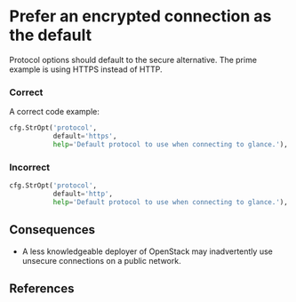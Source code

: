 
Prefer an encrypted connection as the default
=====================

Protocol options should default to the secure alternative.  The prime example is using HTTPS instead of HTTP.

### Correct
A correct code example:
```python
cfg.StrOpt('protocol',
           default='https',
           help='Default protocol to use when connecting to glance.'),
```

### Incorrect
```python
cfg.StrOpt('protocol',
           default='http',
           help='Default protocol to use when connecting to glance.'),
```


## Consequences

* A less knowledgeable deployer of OpenStack may inadvertently use unsecure connections on a public network.

## References
